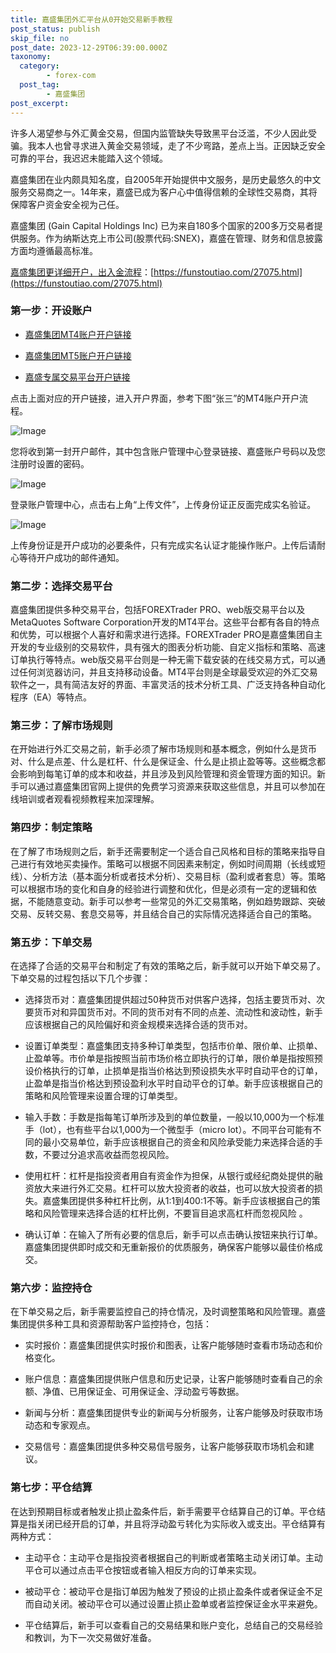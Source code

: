 ```yaml
---
title: 嘉盛集团外汇平台从0开始交易新手教程
post_status: publish
skip_file: no
post_date: 2023-12-29T06:39:00.000Z
taxonomy:
  category:
        - forex-com
  post_tag:
        - 嘉盛集团
post_excerpt: 
---
```

许多人渴望参与外汇黄金交易，但国内监管缺失导致黑平台泛滥，不少人因此受骗。我本人也曾寻求进入黄金交易领域，走了不少弯路，差点上当。正因缺乏安全可靠的平台，我迟迟未能踏入这个领域。

嘉盛集团在业内颇具知名度，自2005年开始提供中文服务，是历史最悠久的中文服务交易商之一。14年来，嘉盛已成为客户心中值得信赖的全球性交易商，其将保障客户资金安全视为己任。

嘉盛集团 (Gain Capital Holdings Inc) 已为来自180多个国家的200多万交易者提供服务。作为纳斯达克上市公司(股票代码:SNEX)，嘉盛在管理、财务和信息披露方面均遵循最高标准。

[嘉盛集团更详细开户，出入金流程](https://funstoutiao.com/27075.html)：[https://funstoutiao.com/27075.html](https://funstoutiao.com/27075.html)

### 第一步：开设账户

* [嘉盛集团MT4账户开户链接](https://s.ssgg.net/jsmt4)

* [嘉盛集团MT5账户开户链接](https://s.ssgg.net/jsmt5)

* [嘉盛专属交易平台开户链接](https://s.ssgg.net/js)

点击上面对应的开户链接，进入开户界面，参考下图“张三”的MT4账户开户流程。

![Image](https://prod-files-secure.s3.us-west-2.amazonaws.com/39ed1227-6d7d-4570-be36-9ccd4a2c4241/7a167aea-686b-400d-af59-4e18eb607a40/640.png?X-Amz-Algorithm=AWS4-HMAC-SHA256&X-Amz-Content-Sha256=UNSIGNED-PAYLOAD&X-Amz-Credential=ASIAZI2LB4664XUFGFUX%2F20250828%2Fus-west-2%2Fs3%2Faws4_request&X-Amz-Date=20250828T221308Z&X-Amz-Expires=3600&X-Amz-Security-Token=IQoJb3JpZ2luX2VjEFYaCXVzLXdlc3QtMiJHMEUCIQDOC%2FPEckzuaFGXIl0LDdHSo7bFM%2BnGH6XiYo1%2FVqeAdAIgOs39OaQhZaHNrdvqHwV23thYr4EMcmtYSJJWaGYwVZcqiAQIr%2F%2F%2F%2F%2F%2F%2F%2F%2F%2F%2FARAAGgw2Mzc0MjMxODM4MDUiDPGnmuAnmz%2BKRybg%2FircAzXjsDSCIhmKpU6Ln2JpWkhmYojOwQCAXBkacJEGdDOUX2IJn3ye3ika6vvHjgyU9m5KJfOlHsjdM%2Fbqc7EWbQICycZvGZ2Xl44knV%2Fp9RA5NeJdF8ZNG3MPjKOuCcJ8sQzH0fiKoLmxZVHL7%2FxlFHPFl5DSqYdv9a%2FszLSsfZO62BJw4G%2Bje%2BXJLofSTjZP8RZuIlHRnh3rLPIDeBnJ5QQ87N%2FJizWbmfELw0Cy%2B1qkNgNKErWMgGSdLbojhZYnIq5JA4iQYXOcGAPggD1Z3nBKonGLtm4p42ws5XSxhVv%2BF53%2BQ0cPQfaqRO1nnMi2oypCJuliVztNHeZKt06OB56t8UmuDPhLEy9734tMlQequANQOBz1CH8A2NT0ckFl9L3Tt7Jp4f6d6HLPf00ZNzNUc0gyKwZklzpLVxIvfCT3LTJW0jahGNINAqoWAajH6dAvMHYnrfCSZ8M2vS59L%2B2l3dKGCEMgG0DC4o2PQNddsbRSwhDwvFlth5KTGgtsyb1aFzDTYKl0QnU7sRiHlB29kR1FamtGK%2F8qF6%2Bx0e6ikZ209fwUBu3I1hvdXnpRjvt0SGp5AFNfEdqxZx1UUa5zzGuVtfp%2FrHdcwqeh39f8USiyEwnkUMyRieOFMNKjw8UGOqUBUySDTIFgradAS5diXsIaUPRE64kvoh8U89oS4vnHA8veXCMiKvG97bRWvd7jWz54UAl51sjYMiGKIVVpDOb3XpFly%2FhgxM4GA8lwB6YMflsA5c8m6wXbND8NZ1Y3lrZth7WKfBqb7Cdpfbtwg%2FbWvRNk6VhAc2lLsV1LcDC%2B%2FJel5bzR0ZGAwhnhX%2Bs5AWtPrTaWteTuTTVgiP6AN1ydRN6zl2Ep&X-Amz-Signature=4eda5889eff3426a1355b59e52b5d5831aca039b73e8c1701bf03cf54542d901&X-Amz-SignedHeaders=host&x-amz-checksum-mode=ENABLED&x-id=GetObject)

您将收到第一封开户邮件，其中包含账户管理中心登录链接、嘉盛账户号码以及您注册时设置的密码。

![Image](https://prod-files-secure.s3.us-west-2.amazonaws.com/39ed1227-6d7d-4570-be36-9ccd4a2c4241/eaa1c6b3-2877-4284-a0e1-530e222c27fb/image.png?X-Amz-Algorithm=AWS4-HMAC-SHA256&X-Amz-Content-Sha256=UNSIGNED-PAYLOAD&X-Amz-Credential=ASIAZI2LB4664XUFGFUX%2F20250828%2Fus-west-2%2Fs3%2Faws4_request&X-Amz-Date=20250828T221308Z&X-Amz-Expires=3600&X-Amz-Security-Token=IQoJb3JpZ2luX2VjEFYaCXVzLXdlc3QtMiJHMEUCIQDOC%2FPEckzuaFGXIl0LDdHSo7bFM%2BnGH6XiYo1%2FVqeAdAIgOs39OaQhZaHNrdvqHwV23thYr4EMcmtYSJJWaGYwVZcqiAQIr%2F%2F%2F%2F%2F%2F%2F%2F%2F%2F%2FARAAGgw2Mzc0MjMxODM4MDUiDPGnmuAnmz%2BKRybg%2FircAzXjsDSCIhmKpU6Ln2JpWkhmYojOwQCAXBkacJEGdDOUX2IJn3ye3ika6vvHjgyU9m5KJfOlHsjdM%2Fbqc7EWbQICycZvGZ2Xl44knV%2Fp9RA5NeJdF8ZNG3MPjKOuCcJ8sQzH0fiKoLmxZVHL7%2FxlFHPFl5DSqYdv9a%2FszLSsfZO62BJw4G%2Bje%2BXJLofSTjZP8RZuIlHRnh3rLPIDeBnJ5QQ87N%2FJizWbmfELw0Cy%2B1qkNgNKErWMgGSdLbojhZYnIq5JA4iQYXOcGAPggD1Z3nBKonGLtm4p42ws5XSxhVv%2BF53%2BQ0cPQfaqRO1nnMi2oypCJuliVztNHeZKt06OB56t8UmuDPhLEy9734tMlQequANQOBz1CH8A2NT0ckFl9L3Tt7Jp4f6d6HLPf00ZNzNUc0gyKwZklzpLVxIvfCT3LTJW0jahGNINAqoWAajH6dAvMHYnrfCSZ8M2vS59L%2B2l3dKGCEMgG0DC4o2PQNddsbRSwhDwvFlth5KTGgtsyb1aFzDTYKl0QnU7sRiHlB29kR1FamtGK%2F8qF6%2Bx0e6ikZ209fwUBu3I1hvdXnpRjvt0SGp5AFNfEdqxZx1UUa5zzGuVtfp%2FrHdcwqeh39f8USiyEwnkUMyRieOFMNKjw8UGOqUBUySDTIFgradAS5diXsIaUPRE64kvoh8U89oS4vnHA8veXCMiKvG97bRWvd7jWz54UAl51sjYMiGKIVVpDOb3XpFly%2FhgxM4GA8lwB6YMflsA5c8m6wXbND8NZ1Y3lrZth7WKfBqb7Cdpfbtwg%2FbWvRNk6VhAc2lLsV1LcDC%2B%2FJel5bzR0ZGAwhnhX%2Bs5AWtPrTaWteTuTTVgiP6AN1ydRN6zl2Ep&X-Amz-Signature=09f0564a56f02fdb87f2642de43c17b5da14968a55eab2040827f9b118133232&X-Amz-SignedHeaders=host&x-amz-checksum-mode=ENABLED&x-id=GetObject)

登录账户管理中心，点击右上角“上传文件”，上传身份证正反面完成实名验证。

![Image](https://prod-files-secure.s3.us-west-2.amazonaws.com/39ed1227-6d7d-4570-be36-9ccd4a2c4241/54090639-09fc-46b4-a135-e0289f707147/image.png?X-Amz-Algorithm=AWS4-HMAC-SHA256&X-Amz-Content-Sha256=UNSIGNED-PAYLOAD&X-Amz-Credential=ASIAZI2LB4664XUFGFUX%2F20250828%2Fus-west-2%2Fs3%2Faws4_request&X-Amz-Date=20250828T221308Z&X-Amz-Expires=3600&X-Amz-Security-Token=IQoJb3JpZ2luX2VjEFYaCXVzLXdlc3QtMiJHMEUCIQDOC%2FPEckzuaFGXIl0LDdHSo7bFM%2BnGH6XiYo1%2FVqeAdAIgOs39OaQhZaHNrdvqHwV23thYr4EMcmtYSJJWaGYwVZcqiAQIr%2F%2F%2F%2F%2F%2F%2F%2F%2F%2F%2FARAAGgw2Mzc0MjMxODM4MDUiDPGnmuAnmz%2BKRybg%2FircAzXjsDSCIhmKpU6Ln2JpWkhmYojOwQCAXBkacJEGdDOUX2IJn3ye3ika6vvHjgyU9m5KJfOlHsjdM%2Fbqc7EWbQICycZvGZ2Xl44knV%2Fp9RA5NeJdF8ZNG3MPjKOuCcJ8sQzH0fiKoLmxZVHL7%2FxlFHPFl5DSqYdv9a%2FszLSsfZO62BJw4G%2Bje%2BXJLofSTjZP8RZuIlHRnh3rLPIDeBnJ5QQ87N%2FJizWbmfELw0Cy%2B1qkNgNKErWMgGSdLbojhZYnIq5JA4iQYXOcGAPggD1Z3nBKonGLtm4p42ws5XSxhVv%2BF53%2BQ0cPQfaqRO1nnMi2oypCJuliVztNHeZKt06OB56t8UmuDPhLEy9734tMlQequANQOBz1CH8A2NT0ckFl9L3Tt7Jp4f6d6HLPf00ZNzNUc0gyKwZklzpLVxIvfCT3LTJW0jahGNINAqoWAajH6dAvMHYnrfCSZ8M2vS59L%2B2l3dKGCEMgG0DC4o2PQNddsbRSwhDwvFlth5KTGgtsyb1aFzDTYKl0QnU7sRiHlB29kR1FamtGK%2F8qF6%2Bx0e6ikZ209fwUBu3I1hvdXnpRjvt0SGp5AFNfEdqxZx1UUa5zzGuVtfp%2FrHdcwqeh39f8USiyEwnkUMyRieOFMNKjw8UGOqUBUySDTIFgradAS5diXsIaUPRE64kvoh8U89oS4vnHA8veXCMiKvG97bRWvd7jWz54UAl51sjYMiGKIVVpDOb3XpFly%2FhgxM4GA8lwB6YMflsA5c8m6wXbND8NZ1Y3lrZth7WKfBqb7Cdpfbtwg%2FbWvRNk6VhAc2lLsV1LcDC%2B%2FJel5bzR0ZGAwhnhX%2Bs5AWtPrTaWteTuTTVgiP6AN1ydRN6zl2Ep&X-Amz-Signature=cca80e605de178598c7c90cf4b92c6a7c2d074aed6dc4a2e7dfafc4b518d59ba&X-Amz-SignedHeaders=host&x-amz-checksum-mode=ENABLED&x-id=GetObject)

上传身份证是开户成功的必要条件，只有完成实名认证才能操作账户。上传后请耐心等待开户成功的邮件通知。

### 第二步：选择交易平台

嘉盛集团提供多种交易平台，包括FOREXTrader PRO、web版交易平台以及MetaQuotes Software Corporation开发的MT4平台。这些平台都有各自的特点和优势，可以根据个人喜好和需求进行选择。FOREXTrader PRO是嘉盛集团自主开发的专业级别的交易软件，具有强大的图表分析功能、自定义指标和策略、高速订单执行等特点。web版交易平台则是一种无需下载安装的在线交易方式，可以通过任何浏览器访问，并且支持移动设备。MT4平台则是全球最受欢迎的外汇交易软件之一，具有简洁友好的界面、丰富灵活的技术分析工具、广泛支持各种自动化程序（EA）等特点。

### 第三步：了解市场规则

在开始进行外汇交易之前，新手必须了解市场规则和基本概念，例如什么是货币对、什么是点差、什么是杠杆、什么是保证金、什么是止损止盈等等。这些概念都会影响到每笔订单的成本和收益，并且涉及到风险管理和资金管理方面的知识。新手可以通过嘉盛集团官网上提供的免费学习资源来获取这些信息，并且可以参加在线培训或者观看视频教程来加深理解。

### 第四步：制定策略

在了解了市场规则之后，新手还需要制定一个适合自己风格和目标的策略来指导自己进行有效地买卖操作。策略可以根据不同因素来制定，例如时间周期（长线或短线）、分析方法（基本面分析或者技术分析）、交易目标（盈利或者套息）等。策略可以根据市场的变化和自身的经验进行调整和优化，但是必须有一定的逻辑和依据，不能随意变动。新手可以参考一些常见的外汇交易策略，例如趋势跟踪、突破交易、反转交易、套息交易等，并且结合自己的实际情况选择适合自己的策略。

### 第五步：下单交易

在选择了合适的交易平台和制定了有效的策略之后，新手就可以开始下单交易了。下单交易的过程包括以下几个步骤：

* 选择货币对：嘉盛集团提供超过50种货币对供客户选择，包括主要货币对、次要货币对和异国货币对。不同的货币对有不同的点差、流动性和波动性，新手应该根据自己的风险偏好和资金规模来选择合适的货币对。

* 设置订单类型：嘉盛集团支持多种订单类型，包括市价单、限价单、止损单、止盈单等。市价单是指按照当前市场价格立即执行的订单，限价单是指按照预设价格执行的订单，止损单是指当价格达到预设损失水平时自动平仓的订单，止盈单是指当价格达到预设盈利水平时自动平仓的订单。新手应该根据自己的策略和风险管理来设置合理的订单类型。

* 输入手数：手数是指每笔订单所涉及到的单位数量，一般以10,000为一个标准手（lot），也有些平台以1,000为一个微型手（micro lot）。不同平台可能有不同的最小交易单位，新手应该根据自己的资金和风险承受能力来选择合适的手数，不要过分追求高收益而忽视风险。

* 使用杠杆：杠杆是指投资者用自有资金作为担保，从银行或经纪商处提供的融资放大来进行外汇交易。杠杆可以放大投资者的收益，也可以放大投资者的损失。嘉盛集团提供多种杠杆比例，从1:1到400:1不等。新手应该根据自己的策略和风险管理来选择合适的杠杆比例，不要盲目追求高杠杆而忽视风险 。

* 确认订单：在输入了所有必要的信息后，新手可以点击确认按钮来执行订单。嘉盛集团提供即时成交和无重新报价的优质服务，确保客户能够以最佳价格成交。

### 第六步：监控持仓

在下单交易之后，新手需要监控自己的持仓情况，及时调整策略和风险管理。嘉盛集团提供多种工具和资源帮助客户监控持仓，包括：

* 实时报价：嘉盛集团提供实时报价和图表，让客户能够随时查看市场动态和价格变化。

* 账户信息：嘉盛集团提供账户信息和历史记录，让客户能够随时查看自己的余额、净值、已用保证金、可用保证金、浮动盈亏等数据。

* 新闻与分析：嘉盛集团提供专业的新闻与分析服务，让客户能够及时获取市场动态和专家观点。

* 交易信号：嘉盛集团提供多种交易信号服务，让客户能够获取市场机会和建议。

### 第七步：平仓结算

在达到预期目标或者触发止损止盈条件后，新手需要平仓结算自己的订单。平仓结算是指关闭已经开启的订单，并且将浮动盈亏转化为实际收入或支出。平仓结算有两种方式：

* 主动平仓：主动平仓是指投资者根据自己的判断或者策略主动关闭订单。主动平仓可以通过点击平仓按钮或者输入相反方向的订单来实现。

* 被动平仓：被动平仓是指订单因为触发了预设的止损止盈条件或者保证金不足而自动关闭。被动平仓可以通过设置止损止盈单或者监控保证金水平来避免。

* 平仓结算后，新手可以查看自己的交易结果和账户变化，总结自己的交易经验和教训，为下一次交易做好准备。